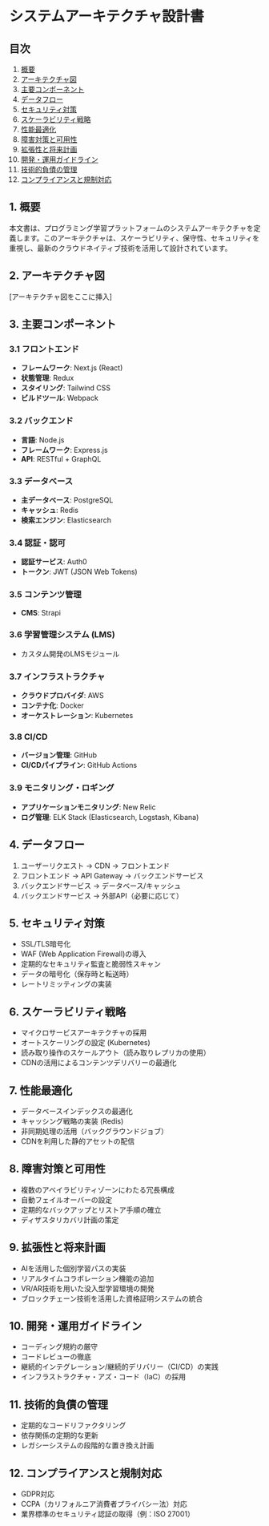 # システムアーキテクチャ設計書

## 目次
1. [概要](#1-概要)
2. [アーキテクチャ図](#2-アーキテクチャ図)
3. [主要コンポーネント](#3-主要コンポーネント)
4. [データフロー](#4-データフロー)
5. [セキュリティ対策](#5-セキュリティ対策)
6. [スケーラビリティ戦略](#6-スケーラビリティ戦略)
7. [性能最適化](#7-性能最適化)
8. [障害対策と可用性](#8-障害対策と可用性)
9. [拡張性と将来計画](#9-拡張性と将来計画)
10. [開発・運用ガイドライン](#10-開発運用ガイドライン)
11. [技術的負債の管理](#11-技術的負債の管理)
12. [コンプライアンスと規制対応](#12-コンプライアンスと規制対応)

## 1. 概要

本文書は、プログラミング学習プラットフォームのシステムアーキテクチャを定義します。このアーキテクチャは、スケーラビリティ、保守性、セキュリティを重視し、最新のクラウドネイティブ技術を活用して設計されています。

## 2. アーキテクチャ図

[アーキテクチャ図をここに挿入]

## 3. 主要コンポーネント

### 3.1 フロントエンド
- **フレームワーク**: Next.js (React)
- **状態管理**: Redux
- **スタイリング**: Tailwind CSS
- **ビルドツール**: Webpack

### 3.2 バックエンド
- **言語**: Node.js
- **フレームワーク**: Express.js
- **API**: RESTful + GraphQL

### 3.3 データベース
- **主データベース**: PostgreSQL
- **キャッシュ**: Redis
- **検索エンジン**: Elasticsearch

### 3.4 認証・認可
- **認証サービス**: Auth0
- **トークン**: JWT (JSON Web Tokens)

### 3.5 コンテンツ管理
- **CMS**: Strapi

### 3.6 学習管理システム (LMS)
- カスタム開発のLMSモジュール

### 3.7 インフラストラクチャ
- **クラウドプロバイダ**: AWS
- **コンテナ化**: Docker
- **オーケストレーション**: Kubernetes

### 3.8 CI/CD
- **バージョン管理**: GitHub
- **CI/CDパイプライン**: GitHub Actions

### 3.9 モニタリング・ロギング
- **アプリケーションモニタリング**: New Relic
- **ログ管理**: ELK Stack (Elasticsearch, Logstash, Kibana)

## 4. データフロー

1. ユーザーリクエスト → CDN → フロントエンド
2. フロントエンド → API Gateway → バックエンドサービス
3. バックエンドサービス → データベース/キャッシュ
4. バックエンドサービス → 外部API（必要に応じて）

## 5. セキュリティ対策

- SSL/TLS暗号化
- WAF (Web Application Firewall)の導入
- 定期的なセキュリティ監査と脆弱性スキャン
- データの暗号化（保存時と転送時）
- レートリミッティングの実装

## 6. スケーラビリティ戦略

- マイクロサービスアーキテクチャの採用
- オートスケーリングの設定 (Kubernetes)
- 読み取り操作のスケールアウト（読み取りレプリカの使用）
- CDNの活用によるコンテンツデリバリーの最適化

## 7. 性能最適化

- データベースインデックスの最適化
- キャッシング戦略の実装 (Redis)
- 非同期処理の活用（バックグラウンドジョブ）
- CDNを利用した静的アセットの配信

## 8. 障害対策と可用性

- 複数のアベイラビリティゾーンにわたる冗長構成
- 自動フェイルオーバーの設定
- 定期的なバックアップとリストア手順の確立
- ディザスタリカバリ計画の策定

## 9. 拡張性と将来計画

- AIを活用した個別学習パスの実装
- リアルタイムコラボレーション機能の追加
- VR/AR技術を用いた没入型学習環境の開発
- ブロックチェーン技術を活用した資格証明システムの統合

## 10. 開発・運用ガイドライン

- コーディング規約の厳守
- コードレビューの徹底
- 継続的インテグレーション/継続的デリバリー（CI/CD）の実践
- インフラストラクチャ・アズ・コード（IaC）の採用

## 11. 技術的負債の管理

- 定期的なコードリファクタリング
- 依存関係の定期的な更新
- レガシーシステムの段階的な置き換え計画

## 12. コンプライアンスと規制対応

- GDPR対応
- CCPA（カリフォルニア消費者プライバシー法）対応
- 業界標準のセキュリティ認証の取得（例：ISO 27001）
